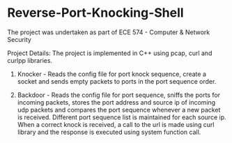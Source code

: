 # Reverse-Port-Knocking-Shell

The project was undertaken as part of ECE 574 - Computer & Network Security

Project Details:
The project is implemented in C++ using pcap, curl and curlpp libraries. 

1. Knocker - 
Reads the config file for port knock sequence, create a socket and sends empty packets to ports in the port sequence order.

2. Backdoor - 
Reads the config file for port sequence, sniffs the ports for incoming packets, stores the port address and source ip of incoming udp packets and compares the port sequence whenever a new packet is received. Different port sequence list is maintained for each source ip. When a correct knock is received, a call to the url is made using curl library and the response is executed using system function call.

